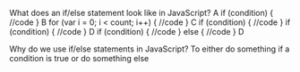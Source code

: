 What does an if/else statement look like in JavaScript?
A
if (condition) {
    //code
}
B
for (var i = 0; i < count; i++) {
    //code
}
C
if (condition) {
    //code
}
if (condition) {
    //code
}
D
if (condition) {
    //code
} else {
    //code
}
D

Why do we use if/else statements in JavaScript?
To either do something if a condition is true or do something else